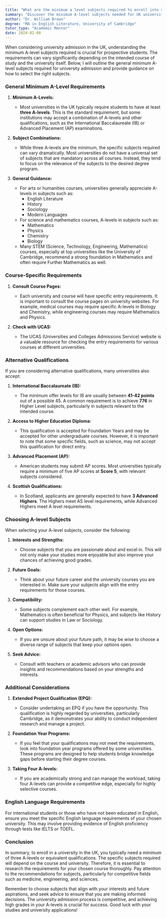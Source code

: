 ```yaml
---
title: "What are the minimum a level subjects required to enroll into a university?"
summary: "Discover the minimum A-level subjects needed for UK university admission, typically three A-levels, varying by course and institution."
author: "Dr. William Brown"
degree: "MA in English Literature, University of Cambridge"
tutor_type: "Academic Mentor"
date: 2024-02-08
---
```


When considering university admission in the UK, understanding the minimum A-level subjects required is crucial for prospective students. The requirements can vary significantly depending on the intended course of study and the university itself. Below, I will outline the general minimum A-level subjects required for university admission and provide guidance on how to select the right subjects.

### General Minimum A-Level Requirements

1. **Minimum A-Levels:**
   - Most universities in the UK typically require students to have at least **three A-levels**. This is the standard requirement, but some institutions may accept a combination of A-levels and other qualifications, such as the International Baccalaureate (IB) or Advanced Placement (AP) examinations.

2. **Subject Combinations:**
   - While three A-levels are the minimum, the specific subjects required can vary dramatically. Most universities do not have a universal set of subjects that are mandatory across all courses. Instead, they tend to focus on the relevance of the subjects to the desired degree program. 

3. **General Guidance:**
   - For arts or humanities courses, universities generally appreciate A-levels in subjects such as:
     - English Literature
     - History
     - Sociology
     - Modern Languages
   - For science and mathematics courses, A-levels in subjects such as:
     - Mathematics
     - Physics
     - Chemistry
     - Biology
   - Many STEM (Science, Technology, Engineering, Mathematics) courses, especially at top universities like the University of Cambridge, recommend a strong foundation in Mathematics and often require Further Mathematics as well.

### Course-Specific Requirements

1. **Consult Course Pages:**
   - Each university and course will have specific entry requirements. It is important to consult the course pages on university websites. For example, medical courses may require specific A-levels in Biology and Chemistry, while engineering courses may require Mathematics and Physics.

2. **Check with UCAS:**
   - The UCAS (Universities and Colleges Admissions Service) website is a valuable resource for checking the entry requirements for various courses at different universities. 

### Alternative Qualifications

If you are considering alternative qualifications, many universities also accept:

1. **International Baccalaureate (IB):**
   - The minimum offer levels for IB are usually between **41-42 points** out of a possible 45. A common requirement is to achieve **776** in Higher Level subjects, particularly in subjects relevant to the intended course.

2. **Access to Higher Education Diploma:**
   - This qualification is accepted for Foundation Years and may be accepted for other undergraduate courses. However, it is important to note that some specific fields, such as science, may not accept this qualification for direct entry.

3. **Advanced Placement (AP):**
   - American students may submit AP scores. Most universities typically require a minimum of five AP scores at **Score 5**, with relevant subjects considered.

4. **Scottish Qualifications:**
   - In Scotland, applicants are generally expected to have **3 Advanced Highers**. The Highers meet AS level requirements, while Advanced Highers meet A level requirements.

### Choosing A-level Subjects

When selecting your A-level subjects, consider the following:

1. **Interests and Strengths:**
   - Choose subjects that you are passionate about and excel in. This will not only make your studies more enjoyable but also improve your chances of achieving good grades.

2. **Future Goals:**
   - Think about your future career and the university courses you are interested in. Make sure your subjects align with the entry requirements for those courses.

3. **Compatibility:**
   - Some subjects complement each other well. For example, Mathematics is often beneficial for Physics, and subjects like History can support studies in Law or Sociology.

4. **Open Options:**
   - If you are unsure about your future path, it may be wise to choose a diverse range of subjects that keep your options open. 

5. **Seek Advice:**
   - Consult with teachers or academic advisors who can provide insights and recommendations based on your strengths and interests.

### Additional Considerations

1. **Extended Project Qualification (EPQ):**
   - Consider undertaking an EPQ if you have the opportunity. This qualification is highly regarded by universities, particularly Cambridge, as it demonstrates your ability to conduct independent research and manage a project.

2. **Foundation Year Programs:**
   - If you feel that your qualifications may not meet the requirements, look into foundation year programs offered by some universities. These programs are designed to help students bridge knowledge gaps before starting their degree courses.

3. **Taking Four A-levels:**
   - If you are academically strong and can manage the workload, taking four A-levels can provide a competitive edge, especially for highly selective courses.

### English Language Requirements

For international students or those who have not been educated in English, ensure you meet the specific English language requirements of your chosen university. This may involve providing evidence of English proficiency through tests like IELTS or TOEFL.

### Conclusion

In summary, to enroll in a university in the UK, you typically need a minimum of three A-levels or equivalent qualifications. The specific subjects required will depend on the course and university. Therefore, it is essential to research the requirements for your chosen course thoroughly. Pay attention to the recommendations for subjects, particularly for competitive fields such as medicine, engineering, and sciences.

Remember to choose subjects that align with your interests and future aspirations, and seek advice to ensure that you are making informed decisions. The university admission process is competitive, and achieving high grades in your A-levels is crucial for success. Good luck with your studies and university applications!
    